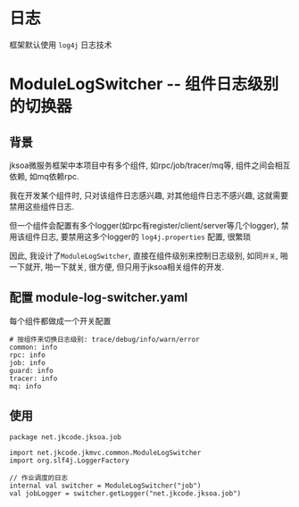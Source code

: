 # 日志

框架默认使用 `log4j` 日志技术

# ModuleLogSwitcher -- 组件日志级别的切换器

## 背景

jksoa微服务框架中本项目中有多个组件, 如rpc/job/tracer/mq等, 组件之间会相互依赖, 如mq依赖rpc.

我在开发某个组件时, 只对该组件日志感兴趣, 对其他组件日志不感兴趣, 这就需要禁用这些组件日志.

但一个组件会配置有多个logger(如rpc有register/client/server等几个logger), 禁用该组件日志, 要禁用这多个logger的 `log4j.properties` 配置, 很繁琐

因此, 我设计了`ModuleLogSwitcher`, 直接在组件级别来控制日志级别, 如同`开关`, 啪一下就开, 啪一下就关, 很方便, 但只用于jksoa相关组件的开发.

## 配置 module-log-switcher.yaml

每个组件都做成一个开关配置

```
# 按组件来切换日志级别: trace/debug/info/warn/error
common: info
rpc: info
job: info
guard: info
tracer: info
mq: info
```

## 使用

```
package net.jkcode.jksoa.job

import net.jkcode.jkmvc.common.ModuleLogSwitcher
import org.slf4j.LoggerFactory

// 作业调度的日志
internal val switcher = ModuleLogSwitcher("job")
val jobLogger = switcher.getLogger("net.jkcode.jksoa.job")
```